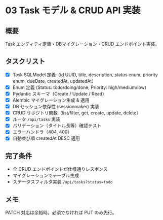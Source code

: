 # 03 Task モデル & CRUD API 実装

## 概要
Task エンティティ定義・DBマイグレーション・CRUD エンドポイント実装。

## タスクリスト
- [x] Task SQLModel 定義（id UUID, title, description, status enum, priority enum, dueDate, createdAt, updatedAt）
- [x] Enum 定義 (Status: todo/doing/done, Priority: high/medium/low)
- [x] Pydantic スキーマ（Create / Update / Read）
- [x] Alembic マイグレーション生成 & 適用
- [x] DB セッション依存性 (sessionmaker) 実装
- [x] CRUD リポジトリ関数（list/filter, get, create, update, delete）
- [x] ルータ `/api/tasks` 実装
- [x] バリデーション（タイトル長等）確認テスト
- [x] エラーハンドラ（404, 400）
- [x] 自動並び順 createdAt DESC 適用

## 完了条件
- 全 CRUD エンドポイントが仕様通りレスポンス
- マイグレーションでテーブル生成
- ステータスフィルタ実装 `/api/tasks?status=todo`

## メモ
PATCH 対応は余裕時。必須でなければ PUT のみ先行。
